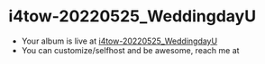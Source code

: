 # i4tow-20220525_WeddingdayU
- Your album is live at [i4tow-20220525_WeddingdayU](https://rathnasorg.github.io/i4tow/a/i4tow-20220525_WeddingdayU/0/d750rw.github.io)
- You can customize/selfhost and be awesome, reach me at 
